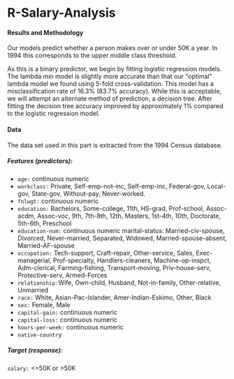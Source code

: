 # R-Salary-Analysis

#### Results and Methodology
Our models predict whether a person makes over or under 50K a year.  In 1994 this corresponds to the upper middle class threshold.  

As this is a binary predictor, we begin by fitting logistic regression models.  The lambda min model is slightly more accurate than that our "optimal" lambda model we found using 5-fold cross-validation.  This model has a misclassification rate of 16.3% (83.7% accuracy).  While this is acceptable, we will attempt an alternate method of prediction, a decision tree.  After fitting the decision tree accuracy improved by approximately 1% compared to the logistic regression model.  



#### Data
The data set used in this part is extracted from the 1994 Census database.

##### Features (predictors):
+ `age:` continuous numeric
+ `workclass:` Private, Self-emp-not-inc, Self-emp-inc, Federal-gov, Local-gov, State-gov, Without-pay, Never-worked.
+ `fnlwgt:` continuous numeric
+ `education:` Bachelors, Some-college, 11th, HS-grad, Prof-school, Assoc-acdm, Assoc-voc, 9th, 7th-8th, 12th, Masters, 1st-4th, 10th, Doctorate, 5th-6th, Preschool
+ `education-num:` continuous numeric
marital-status: Married-civ-spouse, Divorced, Never-married, Separated, Widowed, Married-spouse-absent, Married-AF-spouse
+ `occupation:` Tech-support, Craft-repair, Other-service, Sales, Exec-managerial, Prof-specialty, Handlers-cleaners, Machine-op-inspct, Adm-clerical, Farming-fishing, Transport-moving, Priv-house-serv, Protective-serv, Armed-Forces
+ `relationship:`Wife, Own-child, Husband, Not-in-family, Other-relative, Unmarried
+ `race:` White, Asian-Pac-Islander, Amer-Indian-Eskimo, Other, Black
+ `sex:` Female, Male
+ `capital-gain:` continuous numeric
+ `capital-loss:` continuous numeric
+ `hours-per-week:` continuous numeric
+ `native-countr`y

##### Target (response):
`salary:` <=50K or >50K
